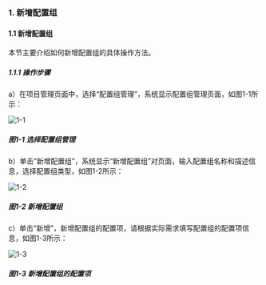 ### 1. 新增配置组

#### 1.1 新增配置组

本节主要介绍如何新增配置组的具体操作方法。

##### 1.1.1 操作步骤

a）在项目管理页面中，选择“配置组管理”，系统显示配置组管理页面，如图1-1所示：

![1-1](https://www.feisuanyz.com/fsimage/zc-image/cz_14-01_img.png)

##### 图1-1 选择配置组管理

b）单击“新增配置组”，系统显示“新增配置组”对页面，输入配置组名称和描述信息，选择配置组类型，如图1-2所示：

![1-2](https://www.feisuanyz.com/fsimage/zc-image/cz_14-02_img.png)

##### 图1-2 新增配置组

c）单击“新增”，新增配置组的配置项，请根据实际需求填写配置组的配置项信息，如图1-3所示：

![1-3](https://www.feisuanyz.com/fsimage/zc-image/cz_14-03_img.png)

##### 图1-3 新增配置组的配置项

